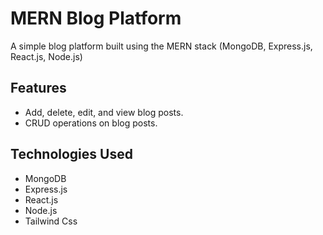 # MERN Blog Platform

A simple blog platform built using the MERN stack (MongoDB, Express.js, React.js, Node.js)

## Features

- Add, delete, edit, and view blog posts.
- CRUD operations on blog posts.

## Technologies Used

- MongoDB
- Express.js
- React.js
- Node.js
- Tailwind Css
